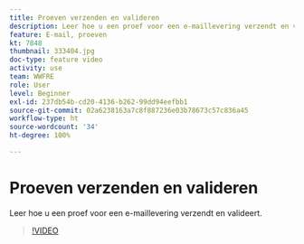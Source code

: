 ```yaml
---
title: Proeven verzenden en valideren
description: Leer hoe u een proef voor een e-maillevering verzendt en valideert.
feature: E-mail, proeven
kt: 7848
thumbnail: 333404.jpg
doc-type: feature video
activity: use
team: WWFRE
role: User
level: Beginner
exl-id: 237db54b-cd20-4136-b262-99dd94eefbb1
source-git-commit: 02a6238163a7c8f887236e03b78673c57c836a45
workflow-type: ht
source-wordcount: '34'
ht-degree: 100%

---
```


# Proeven verzenden en valideren

Leer hoe u een proef voor een e-maillevering verzendt en valideert.

>[!VIDEO](https://video.tv.adobe.com/v/333404)
